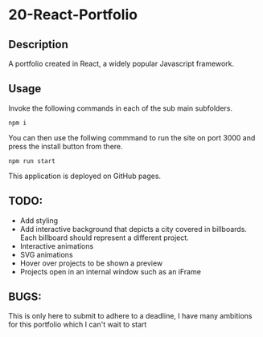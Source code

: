 # 20-React-Portfolio

## Description
A portfolio created in React, a widely popular Javascript framework.

## Usage

Invoke the following commands in each of the sub main subfolders.

```
npm i
```
You can then use the follwing commmand to run the site on port 3000 and press the install button from there.

```
npm run start
```

This application is deployed on GitHub pages.

## TODO:
* Add styling 
* Add interactive background that depicts a city covered in billboards. Each billboard should represent a different project.
* Interactive animations
* SVG animations
* Hover over projects to be shown a preview
* Projects open in an internal window such as an iFrame

## BUGS:

This is only here to submit to adhere to a deadline, I have many ambitions for this portfolio which I can't wait to start
